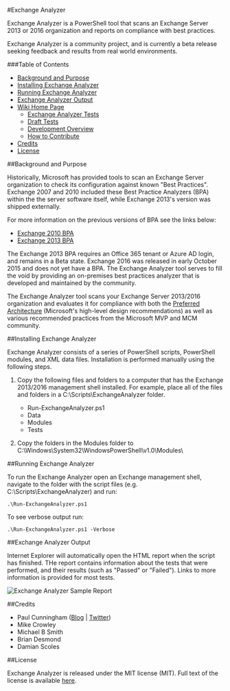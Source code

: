 #Exchange Analyzer

Exchange Analyzer is a PowerShell tool that scans an Exchange Server 2013 or 2016 organization and reports on compliance with best practices.

Exchange Analyzer is a community project, and is currently a beta release seeking feedback and results from real world environments.


###Table of Contents

- [Background and Purpose](#background-and-purpose)
- [Installing Exchange Analyzer](#installing-exchange-analyzer)
- [Running Exchange Analyzer](#running-exchange-analyzer)
- [Exchange Analyzer Output](#exchange-analyzer-output)
- [Wiki Home Page](https://github.com/cunninghamp/ExchangeAnalyzer/wiki)
	- [Exchange Analyzer Tests](https://github.com/cunninghamp/ExchangeAnalyzer/wiki/Exchange-Analyzer-Tests)
	- [Draft Tests](https://github.com/cunninghamp/ExchangeAnalyzer/wiki/Draft-Tests)
	- [Development Overview](https://github.com/cunninghamp/ExchangeAnalyzer/wiki/Development-Overview)
	- [How to Contribute](https://github.com/cunninghamp/ExchangeAnalyzer/wiki/How-to-Contribute)
- [Credits](#credits)
- [License](#license)

##Background and Purpose

Historically, Microsoft has provided tools to scan an Exchange Server organization to check its configuration against known "Best Practices". Exchange 2007 and 2010 included these Best Practice Analyzers (BPA) within the the server software itself, while Exchange 2013's version was shipped externally.

For more information on the previous versions of BPA see the links below:

* [Exchange 2010 BPA](http://blogs.technet.com/b/exchange/archive/2010/07/28/3410533.aspx) 
* [Exchange 2013 BPA](http://blogs.technet.com/b/exchange/archive/2013/10/01/beta-of-microsoft-office-365-best-practices-analyzer-for-exchange-server-2013-now-available.aspx)

The Exchange 2013 BPA requires an Office 365 tenant or Azure AD login, and remains in a Beta state. Exchange 2016 was released in early October 2015 and does not yet have a BPA. The Exchange Analyzer tool serves to fill the void by providing an on-premises best practices analyzer that is developed and maintained by the community.

The Exchange Analyzer tool scans your Exchange Server 2013/2016 organization and evaluates it for compliance with both the [Preferred Architecture](http://blogs.technet.com/b/exchange/archive/2015/10/12/the-exchange-2016-preferred-architecture.aspx) (Microsoft's high-level design recommendations) as well as various recommended practices from the Microsoft MVP and MCM community.

##Installing Exchange Analyzer

Exchange Analyzer consists of a series of PowerShell scripts, PowerShell modules, and XML data files. Installation is performed manually using the following steps.

1. Copy the following files and folders to a computer that has the Exchange 2013/2016 management shell installed. For example, place all of the files and folders in a C:\Scripts\ExchangeAnalyzer folder.

	- Run-ExchangeAnalyzer.ps1
	- Data
	- Modules
	- Tests

2. Copy the folders in the Modules folder to C:\Windows\System32\WindowsPowerShell\v1.0\Modules\

##Running Exchange Analyzer

To run the Exchange Analyzer open an Exchange management shell, navigate to the folder with the script files (e.g. C:\Scripts\ExchangeAnalyzer) and run:

```
.\Run-ExchangeAnalyzer.ps1
```

To see verbose output run:

```
.\Run-ExchangeAnalyzer.ps1 -Verbose
```

##Exchange Analyzer Output

Internet Explorer will automatically open the HTML report when the script has finished. THe report contains information about the tests that were performed, and their results (such as "Passed" or "Failed"). Links to more information is provided for most tests.

![Exchange Analyzer Sample Report](https://github.com/cunninghamp/ExchangeAnalyzer/blob/master/Examples/exchange-analyzer-example-report-01.png)

##Credits

- Paul Cunningham ([Blog](http://exchangeserverpro.com) | [Twitter](https://twitter.com/exchservpro))
- Mike Crowley
- Michael B Smith
- Brian Desmond
- Damian Scoles

##License

Exchange Analyzer is released under the MIT license (MIT). Full text of the license is available [here](https://github.com/cunninghamp/ExchangeAnalyzer/blob/master/LICENSE).